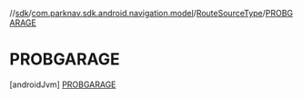 //[sdk](../../../../index.md)/[com.parknav.sdk.android.navigation.model](../../index.md)/[RouteSourceType](../index.md)/[PROBGARAGE](index.md)



# PROBGARAGE  
 [androidJvm] [PROBGARAGE](index.md)  
   

